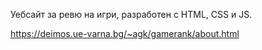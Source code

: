 Уебсайт за ревю на игри, разработен с HTML, CSS и JS.

https://deimos.ue-varna.bg/~agk/gamerank/about.html
